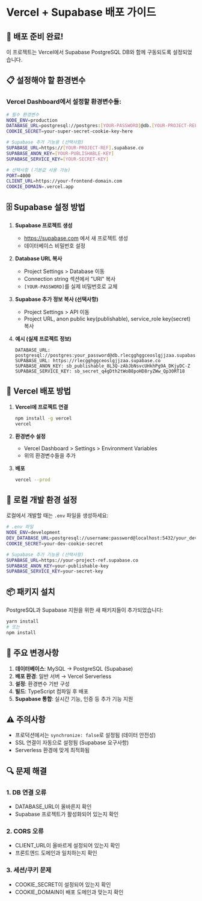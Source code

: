 # Vercel + Supabase 배포 가이드

## 🚀 배포 준비 완료!

이 프로젝트는 Vercel에서 Supabase PostgreSQL DB와 함께 구동되도록 설정되었습니다.

## 📋 설정해야 할 환경변수

### Vercel Dashboard에서 설정할 환경변수들:

```bash
# 필수 환경변수
NODE_ENV=production
DATABASE_URL=postgresql://postgres:[YOUR-PASSWORD]@db.[YOUR-PROJECT-REF].supabase.co:5432/postgres
COOKIE_SECRET=your-super-secret-cookie-key-here

# Supabase 추가 기능용 (선택사항)
SUPABASE_URL=https://[YOUR-PROJECT-REF].supabase.co
SUPABASE_ANON_KEY=[YOUR-PUBLISHABLE-KEY]
SUPABASE_SERVICE_KEY=[YOUR-SECRET-KEY]

# 선택사항 (기본값 사용 가능)
PORT=4000
CLIENT_URL=https://your-frontend-domain.com
COOKIE_DOMAIN=.vercel.app
```

## 🗄️ Supabase 설정 방법

1. **Supabase 프로젝트 생성**

   - https://supabase.com 에서 새 프로젝트 생성
   - 데이터베이스 비밀번호 설정

2. **Database URL 복사**

   - Project Settings > Database 이동
   - Connection string 섹션에서 "URI" 복사
   - `[YOUR-PASSWORD]`를 실제 비밀번호로 교체

3. **Supabase 추가 정보 복사 (선택사항)**

   - Project Settings > API 이동
   - Project URL, anon public key(publishable), service_role key(secret) 복사

4. **예시 (실제 프로젝트 정보)**
   ```
   DATABASE_URL: postgresql://postgres:your_password@db.rlecgghggceoslgjjzaa.supabase.co:5432/postgres
   SUPABASE_URL: https://rlecgghggceoslgjjzaa.supabase.co
   SUPABASE_ANON_KEY: sb_publishable_8L3Q-zAbJbNsvcUHkhPg9A_DKjyDC-Z
   SUPABASE_SERVICE_KEY: sb_secret_q4gDth2tWoB8poHD8ryZWw_Qp30RT18
   ```

## 🚀 Vercel 배포 방법

1. **Vercel에 프로젝트 연결**

   ```bash
   npm install -g vercel
   vercel
   ```

2. **환경변수 설정**

   - Vercel Dashboard > Settings > Environment Variables
   - 위의 환경변수들을 추가

3. **배포**
   ```bash
   vercel --prod
   ```

## 🔧 로컬 개발 환경 설정

로컬에서 개발할 때는 `.env` 파일을 생성하세요:

```bash
# .env 파일
NODE_ENV=development
DEV_DATABASE_URL=postgresql://username:password@localhost:5432/your_dev_db
COOKIE_SECRET=your-dev-cookie-secret

# Supabase 추가 기능용 (선택사항)
SUPABASE_URL=https://your-project-ref.supabase.co
SUPABASE_ANON_KEY=your-publishable-key
SUPABASE_SERVICE_KEY=your-secret-key
```

## 📦 패키지 설치

PostgreSQL과 Supabase 지원을 위한 새 패키지들이 추가되었습니다:

```bash
yarn install
# 또는
npm install
```

## 🔄 주요 변경사항

1. **데이터베이스**: MySQL → PostgreSQL (Supabase)
2. **배포 환경**: 일반 서버 → Vercel Serverless
3. **설정**: 환경변수 기반 구성
4. **빌드**: TypeScript 컴파일 후 배포
5. **Supabase 통합**: 실시간 기능, 인증 등 추가 기능 지원

## ⚠️ 주의사항

- 프로덕션에서는 `synchronize: false`로 설정됨 (데이터 안전성)
- SSL 연결이 자동으로 설정됨 (Supabase 요구사항)
- Serverless 환경에 맞게 최적화됨

## 🔍 문제 해결

### 1. DB 연결 오류

- DATABASE_URL이 올바른지 확인
- Supabase 프로젝트가 활성화되어 있는지 확인

### 2. CORS 오류

- CLIENT_URL이 올바르게 설정되어 있는지 확인
- 프론트엔드 도메인과 일치하는지 확인

### 3. 세션/쿠키 문제

- COOKIE_SECRET이 설정되어 있는지 확인
- COOKIE_DOMAIN이 배포 도메인과 맞는지 확인
